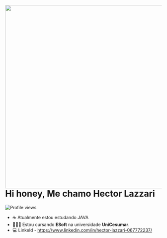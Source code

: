 <img align="right" height="590em" src="https://raw.githubusercontent.com/gist/HecLazz/5910eb95ace2e48e6cef1064de6c2ecb/raw/d5b28507d35af54eddbed7d52e40695d215c94ba/HecLazz.svg"/>

<h1 align="left">Hi honey, Me chamo Hector Lazzari</h1>
<p align="left"> <img src="https://komarev.com/ghpvc/?username=HecLazz&color=blue" alt="Profile views" /> </p>

- ☕ Atualmente estou estudando JAVA
- 👨🏻‍🎓 Estou cursando **ESoft** na universidade **UniCesumar**.
- 💻 LinkeId - https://www.linkedin.com/in/hector-lazzari-067772237/

<!--
**HecLazz/HecLazz** is a ✨ _special_ ✨ repository because its `README.md` (this file) appears on your GitHub profile.

Here are some ideas to get you started:

- 🔭 I’m currently working on ...
- 🌱 I’m currently learning ...
- 👯 I’m looking to collaborate on ...
- 🤔 I’m looking for help with ...
- 💬 Ask me about ...
- 📫 How to reach me: ...
- 😄 Pronouns: ...
- ⚡ Fun fact: ...
-->
